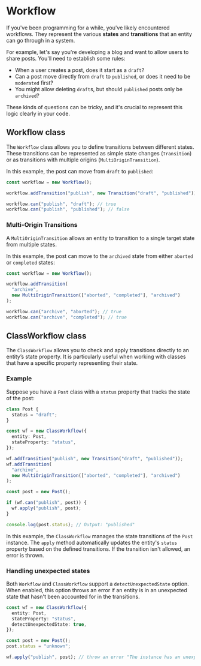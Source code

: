 # Workflow

If you've been programming for a while, you've likely encountered workflows. They represent the various **states** and **transitions** that an entity can go through in a system.

For example, let's say you're developing a blog and want to allow users to share posts. You'll need to establish some rules:

- When a user creates a post, does it start as a `draft`?
- Can a post move directly from `draft` to `published`, or does it need to be `moderated` first?
- You might allow deleting `draft`s, but should `published` posts only be `archived`?

These kinds of questions can be tricky, and it's crucial to represent this logic clearly in your code.

## Workflow class

The `Workflow` class allows you to define transitions between different states. These transitions can be represented as simple state changes (`Transition`) or as transitions with multiple origins (`MultiOriginTransition`).

In this example, the post can move from `draft` to `published`:

```ts
const workflow = new Workflow();

workflow.addTransition("publish", new Transition("draft", "published"));

workflow.can("publish", "draft"); // true
workflow.can("publish", "published"); // false
```

### Multi-Origin Transitions

A `MultiOriginTransition` allows an entity to transition to a single target state from multiple states.

In this example, the post can move to the `archived` state from either `aborted` or `completed` states:

```ts
const workflow = new Workflow();

workflow.addTransition(
  "archive",
  new MultiOriginTransition(["aborted", "completed"], "archived")
);

workflow.can("archive", "aborted"); // true
workflow.can("archive", "completed"); // true
```

## ClassWorkflow class

The `ClassWorkflow` allows you to check and apply transitions directly to an entity’s state property. It is particularly useful when working with classes that have a specific property representing their state.

### Example

Suppose you have a `Post` class with a `status` property that tracks the state of the post:

```ts
class Post {
  status = "draft";
}

const wf = new ClassWorkflow({
  entity: Post,
  stateProperty: "status",
});

wf.addTransition("publish", new Transition("draft", "published"));
wf.addTransition(
  "archive",
  new MultiOriginTransition(["aborted", "completed"], "archived")
);

const post = new Post();

if (wf.can("publish", post)) {
  wf.apply("publish", post);
}

console.log(post.status); // Output: "published"
```

In this example, the `ClassWorkflow` manages the state transitions of the `Post` instance. The `apply` method automatically updates the entity's `status` property based on the defined transitions. If the transition isn't allowed, an error is thrown.

### Handling unexpected states

Both `Workflow` and `ClassWorkflow` support a `detectUnexpectedState` option. When enabled, this option throws an error if an entity is in an unexpected state that hasn't been accounted for in the transitions.

```ts
const wf = new ClassWorkflow({
  entity: Post,
  stateProperty: "status",
  detectUnexpectedState: true,
});

const post = new Post();
post.status = "unknown";

wf.apply("publish", post); // throw an error "The instance has an unexpected state 'unknown'"
```
